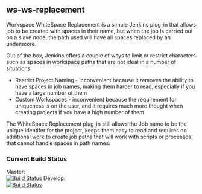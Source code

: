 ## ws-ws-replacement 
Workspace WhiteSpace Replacement is a simple Jenkins plug-in that allows job to be created with spaces in their name, but when the job is carried out on a slave node, the path used will have all spaces replaced by an underscore.

Out of the box, Jenkins offers a couple of ways to limit or restrict characters such as spaces in workspace paths that are not ideal in a number of situations
- Restrict Project Naming - inconvenient because it removes the ability to have spaces in job names, making them harder to read, especially if you have a large number of them
- Custom Workspaces - inconvenient because the requirement for uniqueness is on the user, and it requires much more thought when creating projects if you have a high number of them

The WhiteSpace Replacement plug-in still allows the Job name to be the unique identifer for the project, keeps them easy to read and requires no additional work to create job paths that will work with scripts or processes that cannot handle spaces in path names.


### Current Build Status
Master:  
[![Build Status](https://travis-ci.org/jenkinsci/ws-ws-replacement-plugin.svg?branch=master)](https://travis-ci.org/jenkinsci/ws-ws-replacement-plugin)
Develop:  
[![Build Status](https://travis-ci.org/jenkinsci/ws-ws-replacement-plugin.svg?branch=develop)](https://travis-ci.org/jenkinsci/ws-ws-replacement-plugin)

